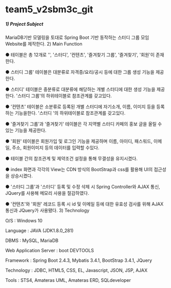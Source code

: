 # team5_v2sbm3c_git
##### 1) Project Subject

MariaDB기반 모델링을 토대로 Spring Boot 기반 동작하는 스터디 그룹 모임 Website를 제작한다.
2) Main Function

● 테이블은 총 12개로 '', '스터디', '컨텐츠', '즐겨찾기 그룹', '즐겨찾기', '회원'이 존재한다.

● 스터디 그룹' 테이블은 대분류로 자격증/요리/공시 등에 대한 그룹 생성 기능을 제공한다.

● 스터디' 테이블은 중분류로 대분류에 해당하는 개별 스터디에 대한 생성 기능을 제공한다. '스터디 그룹'의 하위테이블로 참조관계를 갖고있다.

● '컨텐츠' 테이블은 소분류로 등록된 개별 스터디에 자기소개, 이름, 이미지 등을 등록하는 기능을한다. '스터디 '의 하위테이블로 참조관계를 갖고있다.

● '즐겨찾기 그룹'과 '즐겨찾기' 테이블은 각 지역별 스터디 카페의 홍보 글을 올릴 수 있는 기능을 제공한다.

● '회원' 테이블은 회원가입 및 로그인 기능을 제공하며 이름, 아이디, 패스워드, 이메일, 주소, 회원이미지 등의 데이터를 입력할 수있다.

● 테이블 간의 참조관계 및 제약조건 설정을 통해 무결성을 유지시켰다.

● index 화면과 각각의 View는 CDN 방식의 BootStrap과 css를 활용해 UI의 접근성을 상승시켰다.

● '스터디 그룹'과 '스터디' 등록 및 수정 삭제 시 Spring Controller와 AJAX 통신, JQuery를 사용해 메모리 사용을 절감하였다.

● '컨텐츠'와 '회원' 레코드 등록 시 id 및 이메일 등에 대한 유효성 검사를 위해 AJAX 통신과 JQuery가 사용됐다.
3) Technology

O/S : Windows 10

Language : JAVA (JDK1.8.0_281)

DBMS : MySQL, MariaDB

Web Application Server : boot DEVTOOLS

Framework : Spring Boot 2.4.3, Mybatis 3.4.1, BootStrap 3.4.1, JQuery

Technology : JDBC, HTML5, CSS, EL, Javascript, JSON, JSP, AJAX

Tools : STS4, Amateras UML, Amateras ERD, SQLdeveloper


